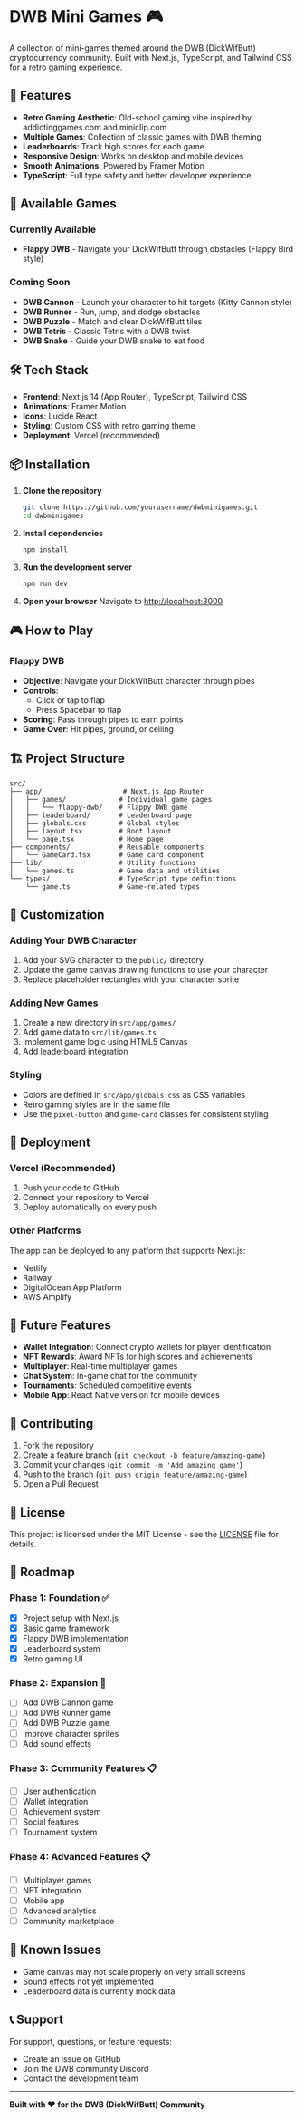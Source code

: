# DWB Mini Games 🎮

A collection of mini-games themed around the DWB (DickWifButt) cryptocurrency community. Built with Next.js, TypeScript, and Tailwind CSS for a retro gaming experience.

## 🚀 Features

- **Retro Gaming Aesthetic**: Old-school gaming vibe inspired by addictinggames.com and miniclip.com
- **Multiple Games**: Collection of classic games with DWB theming
- **Leaderboards**: Track high scores for each game
- **Responsive Design**: Works on desktop and mobile devices
- **Smooth Animations**: Powered by Framer Motion
- **TypeScript**: Full type safety and better developer experience

## 🎯 Available Games

### Currently Available
- **Flappy DWB** - Navigate your DickWifButt through obstacles (Flappy Bird style)

### Coming Soon
- **DWB Cannon** - Launch your character to hit targets (Kitty Cannon style)
- **DWB Runner** - Run, jump, and dodge obstacles
- **DWB Puzzle** - Match and clear DickWifButt tiles
- **DWB Tetris** - Classic Tetris with a DWB twist
- **DWB Snake** - Guide your DWB snake to eat food

## 🛠️ Tech Stack

- **Frontend**: Next.js 14 (App Router), TypeScript, Tailwind CSS
- **Animations**: Framer Motion
- **Icons**: Lucide React
- **Styling**: Custom CSS with retro gaming theme
- **Deployment**: Vercel (recommended)

## 📦 Installation

1. **Clone the repository**
   ```bash
   git clone https://github.com/yourusername/dwbminigames.git
   cd dwbminigames
   ```

2. **Install dependencies**
   ```bash
   npm install
   ```

3. **Run the development server**
   ```bash
   npm run dev
   ```

4. **Open your browser**
   Navigate to [http://localhost:3000](http://localhost:3000)

## 🎮 How to Play

### Flappy DWB
- **Objective**: Navigate your DickWifButt character through pipes
- **Controls**: 
  - Click or tap to flap
  - Press Spacebar to flap
- **Scoring**: Pass through pipes to earn points
- **Game Over**: Hit pipes, ground, or ceiling

## 🏗️ Project Structure

```
src/
├── app/                    # Next.js App Router
│   ├── games/             # Individual game pages
│   │   └── flappy-dwb/    # Flappy DWB game
│   ├── leaderboard/       # Leaderboard page
│   ├── globals.css        # Global styles
│   ├── layout.tsx         # Root layout
│   └── page.tsx           # Home page
├── components/            # Reusable components
│   └── GameCard.tsx       # Game card component
├── lib/                   # Utility functions
│   └── games.ts           # Game data and utilities
└── types/                 # TypeScript type definitions
    └── game.ts            # Game-related types
```

## 🎨 Customization

### Adding Your DWB Character
1. Add your SVG character to the `public/` directory
2. Update the game canvas drawing functions to use your character
3. Replace placeholder rectangles with your character sprite

### Adding New Games
1. Create a new directory in `src/app/games/`
2. Add game data to `src/lib/games.ts`
3. Implement game logic using HTML5 Canvas
4. Add leaderboard integration

### Styling
- Colors are defined in `src/app/globals.css` as CSS variables
- Retro gaming styles are in the same file
- Use the `pixel-button` and `game-card` classes for consistent styling

## 🚀 Deployment

### Vercel (Recommended)
1. Push your code to GitHub
2. Connect your repository to Vercel
3. Deploy automatically on every push

### Other Platforms
The app can be deployed to any platform that supports Next.js:
- Netlify
- Railway
- DigitalOcean App Platform
- AWS Amplify

## 🔮 Future Features

- **Wallet Integration**: Connect crypto wallets for player identification
- **NFT Rewards**: Award NFTs for high scores and achievements
- **Multiplayer**: Real-time multiplayer games
- **Chat System**: In-game chat for the community
- **Tournaments**: Scheduled competitive events
- **Mobile App**: React Native version for mobile devices

## 🤝 Contributing

1. Fork the repository
2. Create a feature branch (`git checkout -b feature/amazing-game`)
3. Commit your changes (`git commit -m 'Add amazing game'`)
4. Push to the branch (`git push origin feature/amazing-game`)
5. Open a Pull Request

## 📝 License

This project is licensed under the MIT License - see the [LICENSE](LICENSE) file for details.

## 🎯 Roadmap

### Phase 1: Foundation ✅
- [x] Project setup with Next.js
- [x] Basic game framework
- [x] Flappy DWB implementation
- [x] Leaderboard system
- [x] Retro gaming UI

### Phase 2: Expansion 🚧
- [ ] Add DWB Cannon game
- [ ] Add DWB Runner game
- [ ] Add DWB Puzzle game
- [ ] Improve character sprites
- [ ] Add sound effects

### Phase 3: Community Features 📋
- [ ] User authentication
- [ ] Wallet integration
- [ ] Achievement system
- [ ] Social features
- [ ] Tournament system

### Phase 4: Advanced Features 📋
- [ ] Multiplayer games
- [ ] NFT integration
- [ ] Mobile app
- [ ] Advanced analytics
- [ ] Community marketplace

## 🐛 Known Issues

- Game canvas may not scale properly on very small screens
- Sound effects not yet implemented
- Leaderboard data is currently mock data

## 📞 Support

For support, questions, or feature requests:
- Create an issue on GitHub
- Join the DWB community Discord
- Contact the development team

---

**Built with ❤️ for the DWB (DickWifButt) Community**
